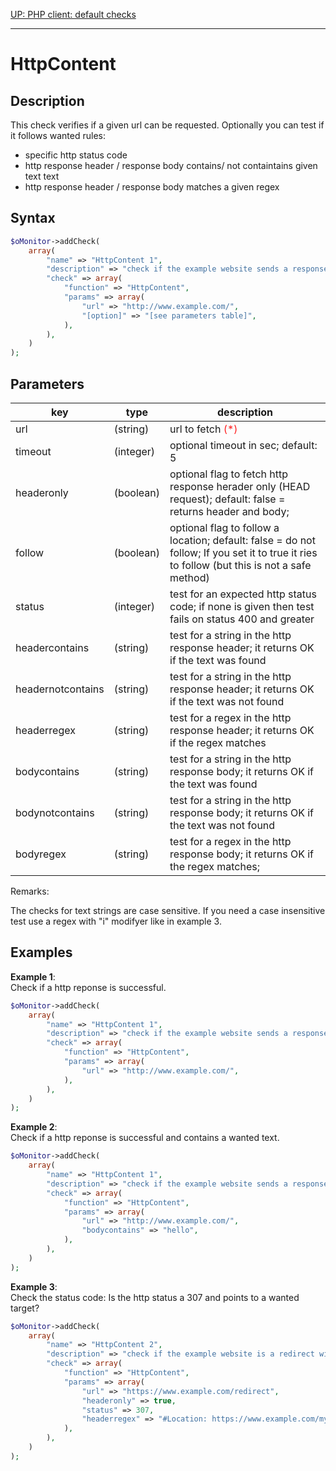 <style>
	.required{color:#f22;}
	.optional{color:#888;}
</style>

[UP: PHP client: default checks](../client-php-checks.md)

--- 

# HttpContent #


## Description ##

This check verifies if a given url can be requested. Optionally you can test if it follows wanted rules:
* specific http status code
* http response header / response body contains/ not containtains given text text
* http response header / response body matches a given regex


## Syntax ##

```php
$oMonitor->addCheck(
	array(
		"name" => "HttpContent 1",
		"description" => "check if the example website sends a response",
		"check" => array(
			"function" => "HttpContent",
			"params" => array(
				"url" => "http://www.example.com/",
				"[option]" => "[see parameters table]",
			),
		),
	)
);
```


## Parameters ##

| key              | type     | description |
|---               |---       |---
|url               |(string)  |url to fetch <span class="required">(*)</span>
|timeout           |(integer) |optional timeout in sec; default: 5
|headeronly        |(boolean) |optional flag to fetch http response herader only (HEAD request); default: false = returns header and body; 
|follow            |(boolean) |optional flag to follow a location; default: false = do not follow; If you set it to true it ries to follow (but this is not a safe method)
|status            |(integer) |test for an expected http status code; if none is given then test fails on status 400 and greater
|headercontains    |(string)  |test for a string in the http response header; it returns OK if the text was found
|headernotcontains |(string)  |test for a string in the http response header; it returns OK if the text was not found
|headerregex       |(string)  |test for a regex in the http response header; it returns OK if the regex matches
|bodycontains      |(string)  |test for a string in the http response body; it returns OK if the text was found
|bodynotcontains   |(string)  |test for a string in the http response body; it returns OK if the text was not found
|bodyregex         |(string)  |test for a regex in the http response body; it returns OK if the regex matches;

Remarks:

The checks for text strings are case sensitive. If you need a case insensitive test use a regex with "i" modifyer like in example 3.



## Examples ##


**Example 1**: \
Check if a http reponse is successful.

```php
$oMonitor->addCheck(
	array(
		"name" => "HttpContent 1",
		"description" => "check if the example website sends a response",
		"check" => array(
			"function" => "HttpContent",
			"params" => array(
				"url" => "http://www.example.com/",
			),
		),
	)
);
```


**Example 2**: \
Check if a http reponse is successful and contains a wanted text.

```php
$oMonitor->addCheck(
	array(
		"name" => "HttpContent 1",
		"description" => "check if the example website sends a response and contains hello in the text",
		"check" => array(
			"function" => "HttpContent",
			"params" => array(
				"url" => "http://www.example.com/",
				"bodycontains" => "hello",
			),
		),
	)
);
```


**Example 3**: \
Check the status code: Is the http status a 307 and points to a wanted target?

```php
$oMonitor->addCheck(
	array(
		"name" => "HttpContent 2",
		"description" => "check if the example website is a redirect with 307",
		"check" => array(
			"function" => "HttpContent",
			"params" => array(
				"url" => "https://www.example.com/redirect",
				"headeronly" => true,
				"status" => 307,
				"headerregex" => "#Location: https://www.example.com/mytarget#i",
			),
		),
	)
);
```
